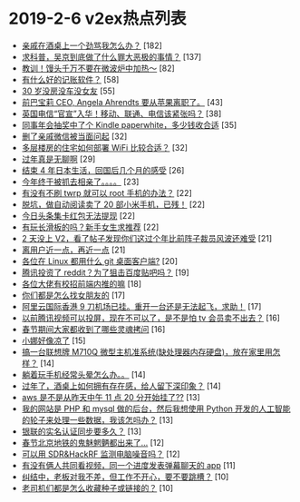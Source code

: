 # 2019-2-6 v2ex热点列表

+ [亲戚在酒桌上一个劲骂我怎么办？](https://www.v2ex.com/t/533184#reply182) [182]
+ [求科普，吴京到底做了什么罪大恶极的事情？](https://www.v2ex.com/t/533200#reply137) [137]
+ [教训！馒头千万不要在微波炉中加热～](https://www.v2ex.com/t/533190#reply82) [82]
+ [有什么好的记账软件？](https://www.v2ex.com/t/533163#reply58) [58]
+ [30 岁没房没车没女友](https://www.v2ex.com/t/533187#reply55) [55]
+ [前巴宝莉 CEO, Angela Ahrendts 要从苹果离职了。](https://www.v2ex.com/t/533186#reply43) [43]
+ [英国电信“官宣”入华！移动、联通、电信该紧张吗？](https://www.v2ex.com/t/533199#reply38) [38]
+ [同事年会抽奖中了个 Kindle paperwhite，多少钱收合适](https://www.v2ex.com/t/533167#reply35) [35]
+ [删了亲戚微信被当面问起](https://www.v2ex.com/t/533168#reply32) [32]
+ [多层楼房的住宅如何部署 WiFi 比较合适？](https://www.v2ex.com/t/533197#reply32) [32]
+ [过年真是无聊啊](https://www.v2ex.com/t/533180#reply29) [29]
+ [结束 4 年日本生活，回国后几个月的感受](https://www.v2ex.com/t/533223#reply26) [26]
+ [今年终于被抓去相亲了。。。。](https://www.v2ex.com/t/533194#reply23) [23]
+ [有没有不刷 twrp 就可以 root 手机的办法？](https://www.v2ex.com/t/533169#reply22) [22]
+ [脱坑，做自动阅读卖了 20 部小米手机，已残！](https://www.v2ex.com/t/533177#reply22) [22]
+ [今日头条集卡红包无法提现](https://www.v2ex.com/t/533188#reply22) [22]
+ [有玩长滑板的吗？新手女生求推荐](https://www.v2ex.com/t/533195#reply22) [22]
+ [2 天没上 V2，看了帖子发现你们这过个年比前阵子裁员风波还难受](https://www.v2ex.com/t/533196#reply21) [21]
+ [离用户近一点，再近一点](https://www.v2ex.com/t/533214#reply21) [21]
+ [各位在 Linux 都用什么 git 桌面客户端?](https://www.v2ex.com/t/533205#reply20) [20]
+ [腾讯投资了 reddit？为了狙击百度贴吧吗？](https://www.v2ex.com/t/533218#reply19) [19]
+ [各位大佬有校招前端内推的嘛](https://www.v2ex.com/t/533198#reply18) [18]
+ [你们都是怎么找女朋友的](https://www.v2ex.com/t/533207#reply17) [17]
+ [阿里云国际香港 9 刀机场已挂。重开一台还是无法起飞，求助！](https://www.v2ex.com/t/533245#reply17) [17]
+ [以前腾讯视频可以投屏，现在不可以了，是不是怕 tv 会员卖不出去？](https://www.v2ex.com/t/533161#reply16) [16]
+ [春节期间大家都收到了哪些灵魂拷问](https://www.v2ex.com/t/533170#reply16) [16]
+ [小娜好像凉了](https://www.v2ex.com/t/533224#reply15) [15]
+ [搞一台联想牌 M710Q 微型主机准系统(缺处理器内存硬盘)，放在家里用怎样？](https://www.v2ex.com/t/533191#reply14) [14]
+ [躺着玩手机经常头晕怎么办。。](https://www.v2ex.com/t/533206#reply14) [14]
+ [过年了，酒桌上如何拥有存在感，给人留下深印象？](https://www.v2ex.com/t/533230#reply14) [14]
+ [aws 是不是从昨天中午 11 点 20 分开始挂了??](https://www.v2ex.com/t/533175#reply13) [13]
+ [我的网站是 PHP 和 mysql 做的后台，然后我想使用 Python 开发的人工智能的轮子来处理一些数据，我该怎吗办？](https://www.v2ex.com/t/533183#reply13) [13]
+ [银联的实名认证同步要多久？](https://www.v2ex.com/t/533208#reply13) [13]
+ [春节北京地铁的鬼魅魍魉都出来了…](https://www.v2ex.com/t/533178#reply12) [12]
+ [可以用 SDR&HackRF 监测电脑噪音吗？](https://www.v2ex.com/t/533185#reply12) [12]
+ [有没有俩人共同看视频，同一个进度发表弹幕聊天的 app](https://www.v2ex.com/t/533235#reply11) [11]
+ [纠结中，老板对我不差，但工作不开心，要不要跳槽？](https://www.v2ex.com/t/533210#reply10) [10]
+ [老司机们都是怎么收藏种子或链接的？](https://www.v2ex.com/t/533237#reply10) [10]
